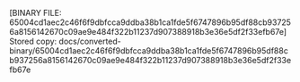 [BINARY FILE: 65004cd1aec2c46f6f9dbfcca9ddba38b1ca1fde5f6747896b95df88cb937256a8156142670c09ae9e484f322b11237d907388918b3e36e5df2f33efb67e]
Stored copy: docs/converted-binary/65004cd1aec2c46f6f9dbfcca9ddba38b1ca1fde5f6747896b95df88cb937256a8156142670c09ae9e484f322b11237d907388918b3e36e5df2f33efb67e
